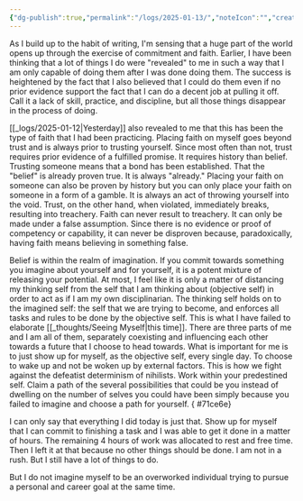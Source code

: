 ```yaml
---
{"dg-publish":true,"permalink":"/logs/2025-01-13/","noteIcon":"","created":"2025-01-13"}
---
```


As I build up to the habit of writing, I'm sensing that a huge part of the world opens up through the exercise of commitment and faith. Earlier, I have been thinking that a lot of things I do were "revealed" to me in such a way that I am only capable of doing them after I was done doing them. The success is heightened by the fact that I also believed that I could do them even if no prior evidence support the fact that I can do a decent job at pulling it off. Call it a lack of skill, practice, and discipline, but all those things disappear in the process of doing. 

[[_logs/2025-01-12\|Yesterday]] also revealed to me that this has been the type of faith that I had been practicing. Placing faith on myself goes beyond trust and is always prior to trusting yourself. Since most often than not, trust requires prior evidence of a fulfilled promise. It requires history than belief. Trusting someone means that a bond has been established. That the "belief" is already proven true. It is always "already." Placing your faith on someone can also be proven by history but you can only place your faith on someone in a form of a gamble. It is always an act of throwing yourself into the void. Trust, on the other hand, when violated, immediately breaks, resulting into treachery. Faith can never result to treachery. It can only be made under a false assumption. Since there is no evidence or proof of competency or capability, it can never be disproven because, paradoxically, having faith means believing in something false.

Belief is within the realm of imagination. If you commit towards something you imagine about yourself and for yourself, it is a potent mixture of releasing your potential. At most, I feel like it is only a matter of distancing my thinking self from the self that I am thinking about (objective self) in order to act as if I am my own disciplinarian. The thinking self holds on to the imagined self: the self that we are trying to become, and enforces all tasks and rules to be done by the objective self. This is what I have failed to elaborate [[_thoughts/Seeing Myself\|this time]]. There are three parts of me and I am all of them, separately coexisting and influencing each other towards a future that I choose to head towards. What is important for me is to just show up for myself, as the objective self, every single day. To choose to wake up and not be woken up by external factors. This is how we fight against the defeatist determinism of nihilists. Work within your predestined self. Claim a path of the several possibilities that could be you instead of dwelling on the number of selves you could have been simply because you failed to imagine and choose a path for yourself.
{ #71ce6e}


I can only say that everything I did today is just that. Show up for myself that I can commit to finishing a task and I was able to get it done in a matter of hours. The remaining 4 hours of work was allocated to rest and free time. Then I left it at that because no other things should be done. I am not in a rush. But I still have a lot of things to do.

But I do not imagine myself to be an overworked individual trying to pursue a personal and career goal at the same time.